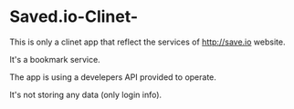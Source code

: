 # Saved.io-Clinet-

This is only a clinet app that reflect the services of http://save.io website.

It's a bookmark service.

The app is using a develepers API provided to operate.

It's not storing any data (only login info).
